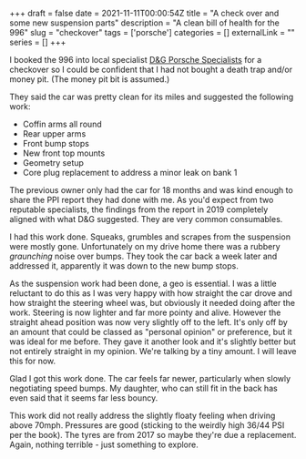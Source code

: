 +++ 
draft = false
date = 2021-11-11T00:00:54Z
title = "A check over and some new suspension parts"
description = "A clean bill of health for the 996"
slug = "checkover" 
tags = ['porsche']
categories = []
externalLink = ""
series = []
+++

I booked the 996 into local specialist [D&G Porsche Specialists](http://www.dg-porsche.co.uk/) for a checkover so I could be confident that I had not bought a death trap and/or money pit. (The money pit bit is assumed.)

They said the car was pretty clean for its miles and suggested the following work:
- Coffin arms all round
- Rear upper arms
- Front bump stops
- New front top mounts
- Geometry setup
- Core plug replacement to address a minor leak on bank 1

The previous owner only had the car for 18 months and was kind enough to share the PPI report they had done with me. As you'd expect from two reputable specialists, the findings from the report in 2019 completely aligned with what D&G suggested. They are very common consumables.

I had this work done. Squeaks, grumbles and scrapes from the suspension were mostly gone. Unfortunately on my drive home there was a rubbery _graunching_ noise over bumps. They took the car back a week later and addressed it, apparently it was down to the new bump stops.

As the suspension work had been done, a geo is essential. I was a little reluctant to do this as I was very happy with how straight the car drove and how straight the steering wheel was, but obviously it needed doing after the work. Steering is now lighter and far more pointy and alive. However the straight ahead position was now very slightly off to the left. It's only off by an amount that could be classed as "personal opinion" or preference, but it was ideal for me before. They gave it another look and it's slightly better but not entirely straight in my opinion. We're talking by a tiny amount. I will leave this for now.

Glad I got this work done. The car feels far newer, particularly when slowly negotiating speed bumps. My daughter, who can still fit in the back has even said that it seems far less bouncy.

This work did not really address the slightly floaty feeling when driving above 70mph. Pressures are good (sticking to the weirdly high 36/44 PSI per the book). The tyres are from 2017 so maybe they're due a replacement. Again, nothing terrible - just something to explore.